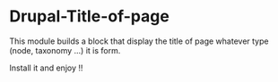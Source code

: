 # Drupal-Title-of-page

This module builds a block that display the title of page whatever type (node, taxonomy ...) it is form.

Install it and enjoy !!

